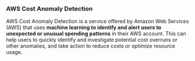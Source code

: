 ### **AWS Cost Anomaly Detection**

AWS Cost Anomaly Detection is a service offered by Amazon Web Services (AWS) that uses **machine learning to identify and alert users to unexpected or unusual spending patterns** in their AWS account. This can help users to quickly identify and investigate potential cost overruns or other anomalies, and take action to reduce costs or optimize resource usage.